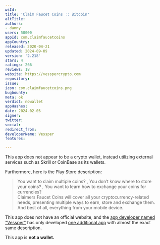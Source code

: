 ```yaml
---
wsId: 
title: 'Claim Faucet Coins :: Bitcoin'
altTitle: 
authors:
- danny
users: 50000
appId: com.claimfaucetcoins
appCountry: 
released: 2020-04-21
updated: 2024-09-09
version: '2.218'
stars: 4
ratings: 266
reviews: 18
website: https://vesspercrypto.com
repository: 
issue: 
icon: com.claimfaucetcoins.png
bugbounty: 
meta: ok
verdict: nowallet
appHashes: 
date: 2024-02-05
signer: 
twitter: 
social: 
redirect_from: 
developerName: Vessper
features: 

---
```


This app does not appear to be a crypto wallet, instead utilizing external services such as Skrill or CoinBase as its wallets.

Furthermore, here is the Play Store description:

> You want to claim multiple coins? , You don’t know where to store your coins? , You want to learn how to exchange your coins for currencies? <br>
Claimers Faucet Coins will cover all your cryptocurrency-related needs, presenting multiple ways to earn, store and exchange them. And best of all, everything from your mobile device.

This app does not have an official website, and the [app developer named "Vessper"](https://play.google.com/store/apps/developer?id=Vessper) has only developed [one additional app](https://play.google.com/store/apps/details?id=com.claimersmulticoins) with almost the exact same description.

This app is **not a wallet.**
